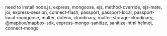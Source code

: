 need to install node.js, express, mongoose, ejs, method-override, 
ejs-mate, joi, express-session, connect-flash, passport, 
passport-local, passport-local-mongoose, 
multer, dotenv, cloudinary, multer-storage-cloudinary,
@mapbox/mapbox-sdk, express-mongo-sanitize, sanitize-html
helmet, connect-mongo

